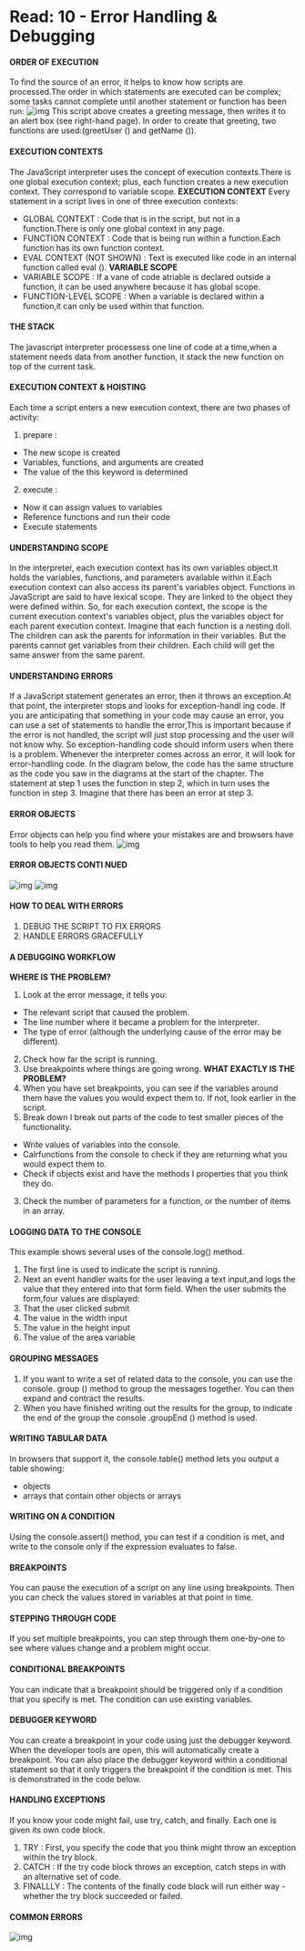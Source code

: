 # Read: 10 - Error Handling & Debugging
#### ORDER OF EXECUTION
To find the source of an error, it helps to know how scripts are processed.The order in which statements are executed can be complex; some tasks cannot complete until another statement or function has been run:
![img](/images/debugging.png)
This script above creates a greeting message, then writes it to an alert box (see right-hand page). In order to create that greeting, two functions are used:(greetUser () and getName ()).
#### EXECUTION CONTEXTS
The JavaScript interpreter uses the concept of execution contexts.There is one global execution context; plus, each function creates a new execution context. They correspond to variable scope.
**EXECUTION CONTEXT**
Every statement in a script lives in one of three
execution contexts:
* GLOBAL CONTEXT : Code that is in the script, but not in a function.There is only one global context in any page.
* FUNCTION CONTEXT : Code that is being run within a function.Each function has its own function context.
* EVAL CONTEXT (NOT SHOWN) : Text is executed like code in an internal function called eval ().
**VARIABLE SCOPE**
* VARIABLE SCOPE : If a vane of code atriable is declared outside a function, it can be used anywhere because it has global scope.
* FUNCTION-LEVEL SCOPE : When a variable is declared within a function,it can only be used within that function.
#### THE STACK
The javascript interpreter processess one line of code at a time,when a statement needs data from another function, it stack the new function on top of the current task.
#### EXECUTION CONTEXT & HOISTING
Each time a script enters a new execution context, there are two phases of activity:
1. prepare : 
* The new scope is created
* Variables, functions, and arguments are created
* The value of the this keyword is determined
2. execute : 
* Now it can assign values to variables
* Reference functions and run their code
* Execute statements
#### UNDERSTANDING SCOPE
In the interpreter, each execution context has its own variables object.It holds the variables, functions, and parameters available within it.Each execution context can also access its parent's variables object.
Functions in JavaScript are said to have lexical scope.
They are linked to the object they were defined within.
So, for each execution context, the scope is the current execution context's variables object, plus the variables object for each parent execution context.
Imagine that each function is a nesting doll.
The children can ask the parents for information in their variables. But the parents cannot get variables from their children. Each child will get the same answer from the same parent.
#### UNDERSTANDING ERRORS
If a JavaScript statement generates an error, then it throws an exception.At that point, the interpreter stops and looks for exception-handl ing code.
If you are anticipating that something in your code may cause an error, you can use a set of statements to handle the error,This is important because if the error is not handled, the script will just stop processing and the user will not know why. So exception-handling code should inform users when there is a problem.
Whenever the interpreter comes across an error, it will look for error-handling code. In the diagram below, the code has the same structure as the code you saw in the diagrams at the start of the chapter. The statement at step 1 uses the function in step 2, which in turn uses the function in step 3. Imagine that there has been an error at step 3.
#### ERROR OBJECTS
Error objects can help you find where your mistakes are and browsers have tools to help you read them.
![img](/images/error.png)
#### ERROR OBJECTS CONTI NUED
![img](/images/error2.png)
![img](/images/error3.png)
#### HOW TO DEAL WITH ERRORS
1. DEBUG THE SCRIPT TO FIX ERRORS
2. HANDLE ERRORS GRACEFULLY
#### A DEBUGGING WORKFLOW
**WHERE IS THE PROBLEM?**
1. Look at the error message, it tells you:
* The relevant script that caused the problem.
* The line number where it became a problem for the interpreter. 
* The type of error (although the underlying cause of the error may be different).
2. Check how far the script is running.
3. Use breakpoints where things are going wrong.
**WHAT EXACTLY IS THE PROBLEM?**
1. When you have set breakpoints, you can see if the variables around them have the values you would expect them to. If not, look earlier in the script.
2. Break down I break out parts of the code to test smaller pieces of the functionality.
* Write values of variables into the console.
* Calrfunctions from the console to check if they are returning what you would expect them to.
* Check if objects exist and have the methods I properties that you think they do.
3. Check the number of parameters for a function, or the number of items in an array.
#### LOGGING DATA TO THE CONSOLE
This example shows several uses of the console.log() method.
1. The first line is used to indicate the script is running.
2. Next an event handler waits for the user leaving a text input,and logs the value that they entered into that form field.
When the user submits the form,four values are displayed:
3. That the user clicked submit
4. The value in the width input
5. The value in the height input
6. The value of the area variable
#### GROUPING MESSAGES
1. If you want to write a set of related data to the console, you can use the console. group () method to group the messages together. You can then expand and contract the results.
2. When you have finished writing out the results for the group, to indicate the end of the group the console .groupEnd () method is used.
#### WRITING TABULAR DATA
In browsers that support it, the console.table() method lets you output a table showing:
* objects
* arrays that contain other objects or arrays
#### WRITING ON A CONDITION
Using the console.assert() method, you can test if a condition is met, and write to the console only if the expression evaluates to false.
#### BREAKPOINTS
You can pause the execution of a script on any line using breakpoints. Then you can check the values stored in variables at that point in time.
#### STEPPING THROUGH CODE
If you set multiple breakpoints, you can step through them one-by-one to see where values change and a problem might occur.
#### CONDITIONAL BREAKPOINTS
You can indicate that a breakpoint should be triggered only if a condition that you specify is met. The condition can use existing variables.
#### DEBUGGER KEYWORD
You can create a breakpoint in your code using just the debugger keyword. When the developer tools are open, this will automatically create a breakpoint.
You can also place the debugger keyword within a conditional statement so that it only triggers the breakpoint if the condition is met. This is demonstrated in the code below.
#### HANDLING EXCEPTIONS
If you know your code might fail, use try, catch, and finally.
Each one is given its own code block.
1. TRY : 
First, you specify the code that you think might throw an exception within the try block.
2. CATCH :
If the try code block throws an exception, catch steps in with an alternative set of code.
3. FINALLLY :
The contents of the finally code block will run either way - whether the try block succeeded or failed.
#### COMMON ERRORS
![img](/images/common.png)
